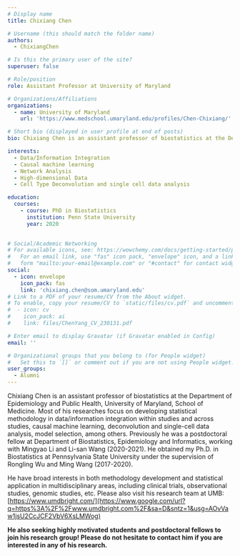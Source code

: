 ```yaml
---
# Display name
title: Chixiang Chen

# Username (this should match the folder name)
authors:
  - ChixiangChen

# Is this the primary user of the site?
superuser: false

# Role/position
role: Assistant Professor at University of Maryland

# Organizations/Affiliations
organizations:
  - name: University of Maryland
    url: 'https://www.medschool.umaryland.edu/profiles/Chen-Chixiang/'

# Short bio (displayed in user profile at end of posts)
bio: Chixiang Chen is an assistant professor of biostatistics at the Department of Epidemiology and Public Health, University of Maryland, School of Medicine. Most of his researches focus on developing statistical methodology in data/information integration within studies and across studies, causal machine learning, deconvolution and single-cell data analysis, model selection, among others. Previously he was a postdoctoral fellow at Department of Biostatistics, Epidemiology and Informatics, working with Mingyao Li and Li-san Wang (2020-2021). he obtained his Ph.D. in Biostatistics at Pennsylvania State University under the supervision of Rongling Wu and Ming Wang (2017-2020). 

interests:
  - Data/Information Integration
  - Causal machine learning
  - Network Analysis
  - High-dimensional Data
  - Cell Type Deconvolution and single cell data analysis

education:
  courses:
    - course: PhD in Biostatistics
      institution: Penn State University
      year: 2020
    

# Social/Academic Networking
# For available icons, see: https://wowchemy.com/docs/getting-started/page-builder/#icons
#   For an email link, use "fas" icon pack, "envelope" icon, and a link in the
#   form "mailto:your-email@example.com" or "#contact" for contact widget.
social:
  - icon: envelope
    icon_pack: fas
    link: 'chixiang.chen@som.umaryland.edu'
# Link to a PDF of your resume/CV from the About widget.
# To enable, copy your resume/CV to `static/files/cv.pdf` and uncomment the lines below.
#  - icon: cv
#    icon_pack: ai
#    link: files/ChenYang_CV_230131.pdf

# Enter email to display Gravatar (if Gravatar enabled in Config)
email: ''

# Organizational groups that you belong to (for People widget)
#   Set this to `[]` or comment out if you are not using People widget.
user_groups:
  - Alumni
---
```


Chixiang Chen is an assistant professor of biostatistics at the Department of Epidemiology and Public Health, University of Maryland, School of Medicine. Most of his researches focus on developing statistical methodology in data/information integration within studies and across studies, causal machine learning, deconvolution and single-cell data analysis, model selection, among others. Previously he was a postdoctoral fellow at Department of Biostatistics, Epidemiology and Informatics, working with Mingyao Li and Li-san Wang (2020-2021). He obtained my Ph.D. in Biostatistics at Pennsylvania State University under the supervision of Rongling Wu and Ming Wang (2017-2020). 

He have broad interests in both methodology development and statistical application in multidisciplinary areas, including clinical trials, observational studies, genomic studies, etc. Please also visit his research team at UMB: [https://www.umdbright.com/](https://www.google.com/url?q=https%3A%2F%2Fwww.umdbright.com%2F&sa=D&sntz=1&usg=AOvVaw1jsU2CcJCF2VbV6XsLMWog)

**He also seeking highly motivated students and postdoctoral fellows to join his research group! Please do not hesitate to contact him if you are interested in any of his research.**